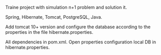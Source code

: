 Traine project with simulation n+1 problem and solution it.

Spring,
Hibernate,
Tomcat,
PostgreSQL,
Java.

Add tomcat 10+ version and configure the database according to the properties in the file hibernate.properties.

All dependencies in pom.xml.
Open properties configuration local DB in hibernate.properties.
